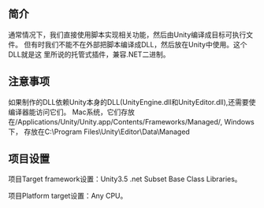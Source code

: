 ## 简介

通常情况下，我们直接使用脚本实现相关功能，然后由Unity编译成目标可执行文件。
但有时我们不能不在外部把脚本编译成DLL，然后放在Unity中使用。这个DLL就是这
里所说的托管式插件，兼容.NET二进制。

## 注意事项

如果制作的DLL依赖Unity本身的DLL(UnityEngine.dll和UnityEditor.dll),还需要使
编译器能访问它们。 Mac系统，它们存放在/Applications/Unity/Unity.app/Contents/Frameworks/Managed/, Windows下，
存放在C:\Program Files\Unity\Editor\Data\Managed

## 项目设置

项目Target framework设置：Unity3.5 .net Subset Base Class Libraries。

项目Platform target设置：Any CPU。
